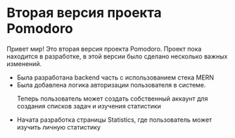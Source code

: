 <h1 style="font-size:30px">Вторая версия проекта Pomodoro</h1>

<p>Привет мир! Это вторая версия проекта Pomodoro. Проект пока находится в разработке, в этой версии было сделано несколько важных изменений.</p>
<ul>
  <li>Была разработана backend часть с использованием стека MERN</li>
  <li>
    Была добавлена логика авторизации пользователя в системе.
    <p>Теперь пользователь может создать собственный аккаунт для создания списков задач и изучения статистики</p>
  </li>
  <li>Начата разработка страницы Statistics, где пользователь может изучить личную статистику</li>
</ul>

